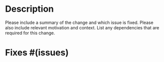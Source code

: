 # Description

Please include a summary of the change and which issue is fixed. Please also include relevant motivation and context. List any dependencies that are required for this change.

# Fixes #(issues)
